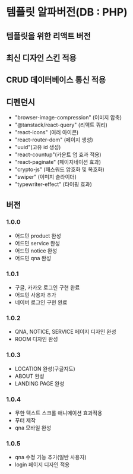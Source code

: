 # 템플릿 알파버전(DB : PHP)
## 템플릿을 위한 리액트 버전
## 최신 디자인 스킨 적용
## CRUD 데이터베이스 통신 적용
## 디펜던시
- "browser-image-compression" (이미지 압축)
- "@tanstack/react-query" (리액트 쿼리)
- "react-icons" (여러 아이콘)
- "react-router-dom" (페이지 생성)
- "uuid"(고유 id 생성)
- "react-countup"(카운트 업 효과 적용)
- "react-paginate" (페이지네이션 효과)
-  "crypto-js" (패스워드 암호화 및 복호화)
-  "swiper" (이미지 슬라이더)
-  "typewriter-effect" (타이핑 효과)

## 버전
### 1.0.0 
- 어드민 product 완성
- 어드민 service 완성
- 어드민 notice 완성
- 어드민 qna 완성
### 1.0.1 
- 구글, 카카오 로그인 구현 완료
- 어드민 사용자 추가
- 네이버 로그인 구현 완료

### 1.0.2
- QNA, NOTICE, SERVICE 페이지 디자인 완성
- ROOM 디자인 완성

### 1.0.3
- LOCATION 완성(구글지도)
- ABOUT 완성
- LANDING PAGE 완성

### 1.0.4
- 무한 텍스트 스크롤 애니메이션 효과적용
- 푸터 제작
- qna 모바일 완성

### 1.0.5
- qna 수정 기능 추가(일반 사용자)
- login 페이지 디자인 적용
